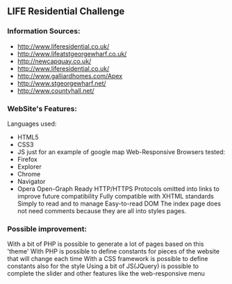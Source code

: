 ## LIFE Residential Challenge

### Information Sources:
- http://www.liferesidential.co.uk/
- http://www.lifeatstgeorgewharf.co.uk/
- http://newcapquay.co.uk/
- http://www.liferesidential.co.uk/
- http://www.galliardhomes.com/Apex
- http://www.stgeorgewharf.net/
- http://www.countyhall.net/

### WebSite's Features:
Languages used:
- HTML5
- CSS3
- JS just for an example of google map
Web-Responsive
Browsers tested:
- Firefox
- Explorer
- Chrome
- Navigator
- Opera
Open-Graph Ready
HTTP/HTTPS Protocols omitted into links to improve future compatibility
Fully compatible with XHTML standards
Simply to read and to manage
Easy-to-read DOM
The index page does not need comments because they are all into styles pages.

### Possible improvement:
With a bit of PHP is possible to generate a lot of pages based on this 'theme'
With PHP is possible to define constants for pieces of the website that will change each time
With a CSS framework is possible to define constants also for the style
Using a bit of JS(JQuery) is possible to complete the slider and other features like the web-responsive menu
